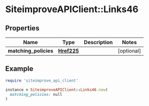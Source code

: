 # SiteimproveAPIClient::Links46

## Properties

| Name | Type | Description | Notes |
| ---- | ---- | ----------- | ----- |
| **matching_policies** | [**Href225**](Href225.md) |  | [optional] |

## Example

```ruby
require 'siteimprove_api_client'

instance = SiteimproveAPIClient::Links46.new(
  matching_policies: null
)
```

